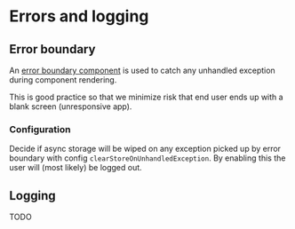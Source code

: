 # Errors and logging

## Error boundary

An [error boundary component](https://reactjs.org/docs/error-boundaries.html) is used to catch any unhandled exception during component rendering.

This is good practice so that we minimize risk that end user ends up with a blank screen (unresponsive app).

### Configuration

Decide if async storage will be wiped on any exception picked up by error boundary with config `clearStoreOnUnhandledException`.
By enabling this the user will (most likely) be logged out.

## Logging

TODO
